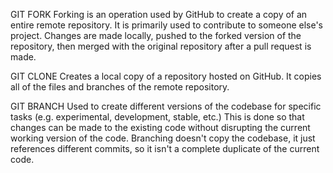 GIT FORK
Forking is an operation used by GitHub to create a copy of an entire
remote repository. It is primarily used to contribute to someone else's
project. Changes are made locally, pushed to the forked version of the
repository, then merged with the original repository after a pull 
request is made.

GIT CLONE
Creates a local copy of a repository hosted on GitHub. It copies all of the
files and branches of the remote repository.

GIT BRANCH
Used to create different versions of the codebase for specific tasks (e.g. 
experimental, development, stable, etc.) This is done so that changes can
be made to the existing code without disrupting the current working version
of the code. Branching doesn't copy the codebase, it just references 
different commits, so it isn't a complete duplicate of the current code.
